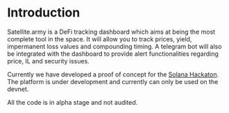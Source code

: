 # Introduction

Satellite.army is a DeFi tracking dashboard which aims at being the most complete tool in the space. It will allow you to track prices, yield, impermanent loss values and compounding timing. A telegram bot will also be integrated with the dashboard to provide alert functionalities regarding price, IL and security issues.

Currently we have developed a proof of concept for the [Solana Hackaton](https://solana.com/solanaszn). The platform is under development and currently can only be used on the devnet. 

All the code is in alpha stage and not audited.